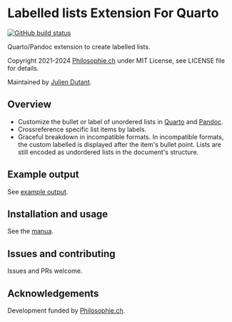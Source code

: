 Labelled lists Extension For Quarto
===================================

[![GitHub build status][CI badge]][CI workflow]

[CI badge]: https://img.shields.io/github/actions/workflow/status/dialoa/imagify/ci.yaml?branch=main
[CI workflow]: https://github.com/dialoa/imagify/actions/workflows/ci.yaml

Quarto/Pandoc extension to create labelled lists.

Copyright 2021-2024 [Philosophie.ch][Philoch] under MIT License, see
LICENSE file for details.

Maintained by [Julien Dutant][JDutant].

Overview
--------

* Customize the bullet or label of unordered lists in [Quarto] and [Pandoc].
* Crossreference specific list items by labels. 
* Graceful breakdown in incompatible formats. In incompatible formats, the custom labelled is displayed after the item's bullet point. Lists are still encoded as undordered lists in the document's structure.

Example output
--------------

See [example output][LListsExample].

Installation and usage
----------------------

See the [manua][LListsManual].

Issues and contributing
------------------------------------------------------------------

Issues and PRs welcome.

Acknowledgements
------------------------------------------------------------------

Development funded by [Philosophie.ch][Philoch].

[LListsManual]: https://dialoa.github.io/labelled-lists/
[LListsExample]: https://dialoa.github.io/labelled-lists/output.html
[Dialectica]: https://dialectica.philosophie.ch
[Philoch]: https://philosophie.ch
[JDutant]: https://github.com/jdutant
[Pandoc]: https://www.pandoc.org
[Pandoc-crossref]: https://github.com/lierdakil/pandoc-crossref
[Quarto]: https://quarto.org/


